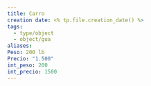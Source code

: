```yaml
---
title: Carro
creation date: <% tp.file.creation_date() %>
tags:
  - type/object
  - object/gua
aliases: 
Peso: 200 lb
Precio: "1.500"
int_peso: 200
int_precio: 1500
---
```


